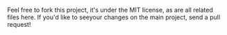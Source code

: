 Feel free to fork this project, it's under
the MIT license, as are all related files
here. If you'd like to seeyour changes on the main project, send a pull request!
